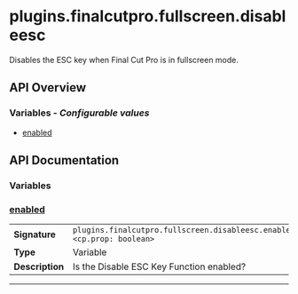 # plugins.finalcutpro.fullscreen.disableesc

Disables the ESC key when Final Cut Pro is in fullscreen mode.

## API Overview
### **Variables** - _Configurable values_
 * [enabled](#enabled)


## API Documentation

### Variables


### [enabled](#enabled)

|                                             |                                                                                     |
| --------------------------------------------|-------------------------------------------------------------------------------------|
| **Signature**                               | `plugins.finalcutpro.fullscreen.disableesc.enabled <cp.prop: boolean>`                                                                    |
| **Type**                                    | Variable                                                                     |
| **Description**                             | Is the Disable ESC Key Function enabled?                                                                     |

---
